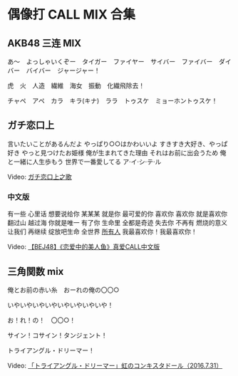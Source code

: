 # 偶像打 CALL MIX 合集

## AKB48 三连 MIX

あ～　よっしゃいくぞー　タイガー　ファイヤー　サイバー　ファイバー　ダイバー　バイバー　ジャージャー！　

虎　火　人造　繊維　海女　振動　化繊飛除去！

チャペ　アペ　カラ　キラ(キナ)　ララ　トゥスケ　ミョーホントゥスケ！

## ガチ恋口上

言いたいことがあるんだよ
やっぱり○○はかわいいよ
すきすき大好き、やっぱ好き
やっと見つけたお姫様
俺が生まれてきた理由
それはお前に出会うため
俺と一緒に人生歩もう
世界で一番愛してる
ア·イ·シ·テ·ル

Video: [ガチ恋口上之歌](https://www.bilibili.com/video/BV1XJ411w7rC)

### 中文版

有一些 心里话 想要说给你
某某某 就是你 最可爱的你
喜欢你 喜欢你 就是喜欢你
翻过山 越过海 你就是唯一
有了你 生命里 全都是奇迹
失去你 不再有 燃烧的意义
让我们 再继续 绽放吧生命
全世界 [所有人](所有人) 我最喜欢你！我最喜欢你！

Video: [【BEJ48】《恋爱中的美人鱼》真爱CALL中文版 ](https://www.bilibili.com/video/av5941977/)

## 三角関数 mix

俺とお前の赤い糸　おーれの俺の〇〇○

いやいやいやいやいやいやいやいや！

お！れ！の！　〇〇○！

サイン！コサイン！タンジェント！

トライアングル・ドリーマー！

Video: [「トライアングル・ドリーマー」虹のコンキスタドール（2016.7.31）](https://www.youtube.com/watch?v=8EskGKxmcFc)
